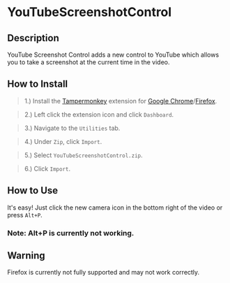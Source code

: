 # YouTubeScreenshotControl

## Description

YouTube Screenshot Control adds a new control to YouTube which allows you to take a screenshot at the current time in the video.

## How to Install

> 1.) Install the [Tampermonkey](https://tampermonkey.net/) extension for [Google Chrome](https://chrome.google.com/webstore/detail/tampermonkey/dhdgffkkebhmkfjojejmpbldmpobfkfo)/[Firefox](https://addons.mozilla.org/en-US/firefox/addon/tampermonkey/).

> 2.) Left click the extension icon and click `Dashboard`.

> 3.) Navigate to the `Utilities` tab.

> 4.) Under `Zip`, click `Import`.

> 5.) Select `YouTubeScreenshotControl.zip`.

> 6.) Click `Import`.

## How to Use

It's easy! Just click the new camera icon in the bottom right of the video or press `Alt+P`.

### Note: Alt+P is currently not working.

## Warning

Firefox is currently not fully supported and may not work correctly.
